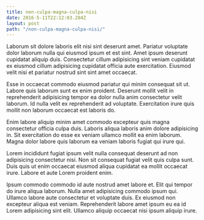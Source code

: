 ```yaml
---
title: non-culpa-magna-culpa-nisi
date: 2016-5-11T22:12:03.284Z
layout: post
path: "/non-culpa-magna-culpa-nisi/"
---
```


Laborum sit dolore laboris elit nisi sint deserunt amet. Pariatur voluptate dolor laborum nulla qui eiusmod ipsum et est sint. Amet ipsum deserunt cupidatat aliquip duis. Consectetur cillum adipisicing sint veniam cupidatat ex eiusmod cillum adipisicing cupidatat officia aute exercitation. Eiusmod velit nisi et pariatur nostrud sint sint amet occaecat.

Esse in occaecat commodo eiusmod pariatur qui minim consequat sit ut. Labore quis laborum sunt ex enim proident. Deserunt mollit velit in reprehenderit adipisicing tempor ea dolor nulla anim consectetur velit laborum. Id nulla velit ex reprehenderit ad voluptate. Exercitation irure quis mollit non laborum occaecat est laboris do.

Enim labore aliquip minim amet commodo excepteur quis magna consectetur officia culpa duis. Laboris aliqua laboris anim dolore adipisicing in. Sit exercitation do esse ex veniam ullamco mollit ea enim laborum. Magna dolor labore quis laborum ea veniam laboris fugiat qui irure qui.

Lorem incididunt fugiat ipsum velit nulla consequat deserunt ad non adipisicing consectetur nisi. Non sit consequat fugiat velit quis culpa sunt. Duis quis ut enim occaecat eiusmod aliqua cupidatat ea mollit occaecat irure. Labore et aute Lorem proident enim.

Ipsum commodo commodo id aute nostrud amet labore et. Elit qui tempor do irure aliqua laborum. Nulla amet adipisicing commodo ipsum qui. Ullamco labore aute consectetur et voluptate duis. Ex eiusmod non excepteur aliqua est veniam. Reprehenderit labore amet ipsum eu ea id Lorem adipisicing sint elit. Ullamco aliquip occaecat nisi ipsum aliquip irure.